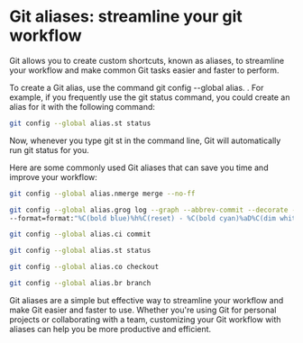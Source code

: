 # Git aliases: streamline your git workflow

Git allows you to create custom shortcuts, known as aliases, to streamline your workflow and make common Git tasks easier and faster to perform.

To create a Git alias, use the command git config --global alias.<alias-name> <git-command>. For example, if you frequently use the git status command, you could create an alias for it with the following command:

```sh
git config --global alias.st status
```

Now, whenever you type git st in the command line, Git will automatically run git status for you.

Here are some commonly used Git aliases that can save you time and improve your workflow:

```sh
git config --global alias.nmerge merge --no-ff

git config --global alias.grog log --graph --abbrev-commit --decorate --all
--format=format:"%C(bold blue)%h%C(reset) - %C(bold cyan)%aD%C(dim white) - %an%C(reset) %C(bold green)(%ar)%C(reset)%C(bold yellow)%d%C(reset)%n %C(white)%s%C(reset)"

git config --global alias.ci commit

git config --global alias.st status

git config --global alias.co checkout

git config --global alias.br branch
```

Git aliases are a simple but effective way to streamline your workflow and make Git easier and faster to use. Whether you're using Git for personal projects or collaborating with a team, customizing your Git workflow with aliases can help you be more productive and efficient.